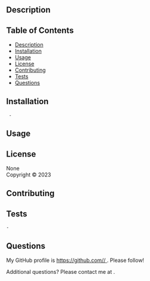 # 


## Description


## Table of Contents   
  - [Description](#description) 
  - [Installation](#installation) 
  - [Usage](#usage)
  - [License](#license)
  - [Contributing](#contributing)
  - [Tests](#tests)
  - [Questions](#questions)

##  Installation 

     - 

##  Usage 

##  License 
None    
            Copyright &copy; 2023 
##  Contributing 

##  Tests 

    - 

##  Questions
 My GitHub profile is [https://github.com// ](https://github.com//). Please follow!

 Additional questions? Please contact me at [ ](mailto:).